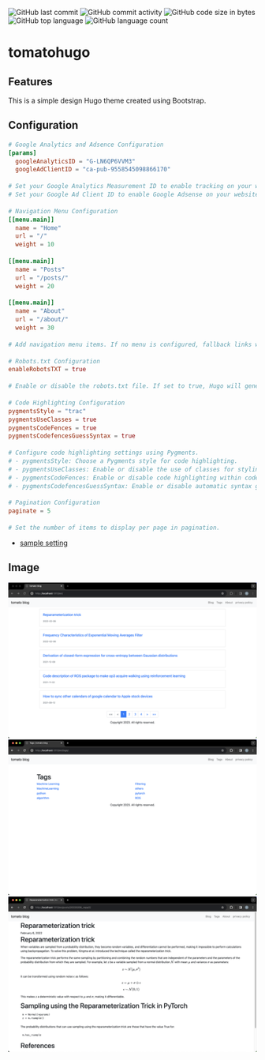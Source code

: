 ![GitHub last commit](https://img.shields.io/github/last-commit/yuhi-sa/tomatohugo)
![GitHub commit activity](https://img.shields.io/github/commit-activity/m/yuhi-sa/tomatohugo)
![GitHub code size in bytes](https://img.shields.io/github/languages/code-size/yuhi-sa/tomatohugo)
![GitHub top language](https://img.shields.io/github/languages/top/yuhi-sa/tomatohugo)
![GitHub language count](https://img.shields.io/github/languages/count/yuhi-sa/tomatohugo)
# tomatohugo

## Features
This is a simple design Hugo theme created using Bootstrap.

## Configuration
```config.toml
# Google Analytics and Adsence Configuration
[params]
  googleAnalyticsID = "G-LN6QP6VVM3"
  googleAdClientID = "ca-pub-9558545098866170"

# Set your Google Analytics Measurement ID to enable tracking on your website.
# Set your Google Ad Client ID to enable Google Adsense on your website.

# Navigation Menu Configuration
[[menu.main]]
  name = "Home"
  url = "/"
  weight = 10

[[menu.main]]
  name = "Posts"
  url = "/posts/"
  weight = 20

[[menu.main]]
  name = "About"
  url = "/about/"
  weight = 30

# Add navigation menu items. If no menu is configured, fallback links will be displayed.

# Robots.txt Configuration
enableRobotsTXT = true

# Enable or disable the robots.txt file. If set to true, Hugo will generate a robots.txt file based on your content.

# Code Highlighting Configuration
pygmentsStyle = "trac"
pygmentsUseClasses = true
pygmentsCodeFences = true
pygmentsCodefencesGuessSyntax = true

# Configure code highlighting settings using Pygments.
# - pygmentsStyle: Choose a Pygments style for code highlighting.
# - pygmentsUseClasses: Enable or disable the use of classes for styling code.
# - pygmentsCodeFences: Enable or disable code highlighting within code fences.
# - pygmentsCodefencesGuessSyntax: Enable or disable automatic syntax guessing for code fences.

# Pagination Configuration
paginate = 5

# Set the number of items to display per page in pagination.
```
- [sample setting](https://github.com/yuhi-sa/blog.com/blob/main/config.toml)

## Image
![sampleImage1](./data/sample1.png)
![sampleImage2](./data/sample2.png)
![sampleImage3](./data/sample3.png)
